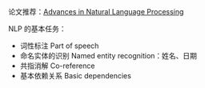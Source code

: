 论文推荐：[Advances in Natural Language Processing](https://cs224d.stanford.edu/papers/advances.pdf)

NLP 的基本任务：

- 词性标注 Part of speech
- 命名实体的识别 Named entity recognition：姓名、日期
- 共指消解 Co-reference
- 基本依赖关系 Basic dependencies